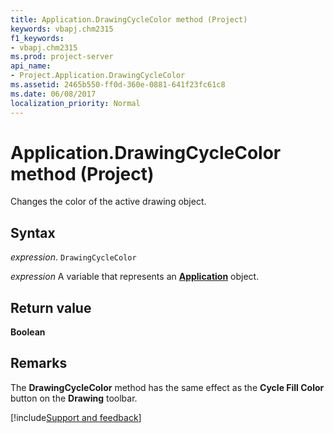 ```yaml
---
title: Application.DrawingCycleColor method (Project)
keywords: vbapj.chm2315
f1_keywords:
- vbapj.chm2315
ms.prod: project-server
api_name:
- Project.Application.DrawingCycleColor
ms.assetid: 2465b550-ff0d-360e-0881-641f23fc61c8
ms.date: 06/08/2017
localization_priority: Normal
---
```



# Application.DrawingCycleColor method (Project)

Changes the color of the active drawing object.


## Syntax

_expression_. `DrawingCycleColor`

_expression_ A variable that represents an **[Application](Project.Application.md)** object.


## Return value

 **Boolean**


## Remarks

The  **DrawingCycleColor** method has the same effect as the **Cycle Fill Color** button on the **Drawing** toolbar.

[!include[Support and feedback](~/includes/feedback-boilerplate.md)]